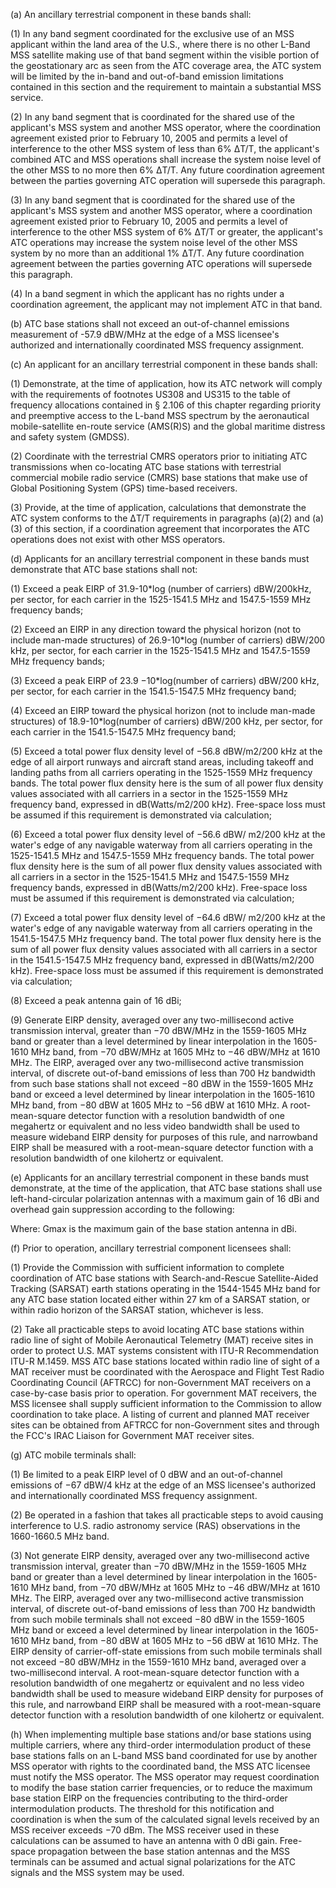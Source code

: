 (a) An ancillary terrestrial component in these bands shall:

(1) In any band segment coordinated for the exclusive use of an MSS applicant within the land area of the U.S., where there is no other L-Band MSS satellite making use of that band segment within the visible portion of the geostationary arc as seen from the ATC coverage area, the ATC system will be limited by the in-band and out-of-band emission limitations contained in this section and the requirement to maintain a substantial MSS service.

(2) In any band segment that is coordinated for the shared use of the applicant's MSS system and another MSS operator, where the coordination agreement existed prior to February 10, 2005 and permits a level of interference to the other MSS system of less than 6% ΔT/T, the applicant's combined ATC and MSS operations shall increase the system noise level of the other MSS to no more then 6% ΔT/T. Any future coordination agreement between the parties governing ATC operation will supersede this paragraph.

(3) In any band segment that is coordinated for the shared use of the applicant's MSS system and another MSS operator, where a coordination agreement existed prior to February 10, 2005 and permits a level of interference to the other MSS system of 6% ΔT/T or greater, the applicant's ATC operations may increase the system noise level of the other MSS system by no more than an additional 1% ΔT/T. Any future coordination agreement between the parties governing ATC operations will supersede this paragraph.

(4) In a band segment in which the applicant has no rights under a coordination agreement, the applicant may not implement ATC in that band.

(b) ATC base stations shall not exceed an out-of-channel emissions measurement of -57.9 dBW/MHz at the edge of a MSS licensee's authorized and internationally coordinated MSS frequency assignment.

(c) An applicant for an ancillary terrestrial component in these bands shall:

(1) Demonstrate, at the time of application, how its ATC network will comply with the requirements of footnotes US308 and US315 to the table of frequency allocations contained in § 2.106 of this chapter regarding priority and preemptive access to the L-band MSS spectrum by the aeronautical mobile-satellite en-route service (AMS(R)S) and the global maritime distress and safety system (GMDSS).

(2) Coordinate with the terrestrial CMRS operators prior to initiating ATC transmissions when co-locating ATC base stations with terrestrial commercial mobile radio service (CMRS) base stations that make use of Global Positioning System (GPS) time-based receivers.

(3) Provide, at the time of application, calculations that demonstrate the ATC system conforms to the ΔT/T requirements in paragraphs (a)(2) and (a)(3) of this section, if a coordination agreement that incorporates the ATC operations does not exist with other MSS operators.

(d) Applicants for an ancillary terrestrial component in these bands must demonstrate that ATC base stations shall not:

(1) Exceed a peak EIRP of 31.9-10*log (number of carriers) dBW/200kHz, per sector, for each carrier in the 1525-1541.5 MHz and 1547.5-1559 MHz frequency bands;

(2) Exceed an EIRP in any direction toward the physical horizon (not to include man-made structures) of 26.9-10*log (number of carriers) dBW/200 kHz, per sector, for each carrier in the 1525-1541.5 MHz and 1547.5-1559 MHz frequency bands;

(3) Exceed a peak EIRP of 23.9 −10*log(number of carriers) dBW/200 kHz, per sector, for each carrier in the 1541.5-1547.5 MHz frequency band;

(4) Exceed an EIRP toward the physical horizon (not to include man-made structures) of 18.9-10*log(number of carriers) dBW/200 kHz, per sector, for each carrier in the 1541.5-1547.5 MHz frequency band;

(5) Exceed a total power flux density level of −56.8 dBW/m2/200 kHz at the edge of all airport runways and aircraft stand areas, including takeoff and landing paths from all carriers operating in the 1525-1559 MHz frequency bands. The total power flux density here is the sum of all power flux density values associated with all carriers in a sector in the 1525-1559 MHz frequency band, expressed in dB(Watts/m2/200 kHz). Free-space loss must be assumed if this requirement is demonstrated via calculation;

(6) Exceed a total power flux density level of −56.6 dBW/ m2/200 kHz at the water's edge of any navigable waterway from all carriers operating in the 1525-1541.5 MHz and 1547.5-1559 MHz frequency bands. The total power flux density here is the sum of all power flux density values associated with all carriers in a sector in the 1525-1541.5 MHz and 1547.5-1559 MHz frequency bands, expressed in dB(Watts/m2/200 kHz). Free-space loss must be assumed if this requirement is demonstrated via calculation;

(7) Exceed a total power flux density level of −64.6 dBW/ m2/200 kHz at the water's edge of any navigable waterway from all carriers operating in the 1541.5-1547.5 MHz frequency band. The total power flux density here is the sum of all power flux density values associated with all carriers in a sector in the 1541.5-1547.5 MHz frequency band, expressed in dB(Watts/m2/200 kHz). Free-space loss must be assumed if this requirement is demonstrated via calculation;

(8) Exceed a peak antenna gain of 16 dBi;

(9) Generate EIRP density, averaged over any two-millisecond active transmission interval, greater than −70 dBW/MHz in the 1559-1605 MHz band or greater than a level determined by linear interpolation in the 1605-1610 MHz band, from −70 dBW/MHz at 1605 MHz to −46 dBW/MHz at 1610 MHz. The EIRP, averaged over any two-millisecond active transmission interval, of discrete out-of-band emissions of less than 700 Hz bandwidth from such base stations shall not exceed −80 dBW in the 1559-1605 MHz band or exceed a level determined by linear interpolation in the 1605-1610 MHz band, from −80 dBW at 1605 MHz to −56 dBW at 1610 MHz. A root-mean-square detector function with a resolution bandwidth of one megahertz or equivalent and no less video bandwidth shall be used to measure wideband EIRP density for purposes of this rule, and narrowband EIRP shall be measured with a root-mean-square detector function with a resolution bandwidth of one kilohertz or equivalent.

(e) Applicants for an ancillary terrestrial component in these bands must demonstrate, at the time of the application, that ATC base stations shall use left-hand-circular polarization antennas with a maximum gain of 16 dBi and overhead gain suppression according to the following:

Where: Gmax is the maximum gain of the base station antenna in dBi.

(f) Prior to operation, ancillary terrestrial component licensees shall:

(1) Provide the Commission with sufficient information to complete coordination of ATC base stations with Search-and-Rescue Satellite-Aided Tracking (SARSAT) earth stations operating in the 1544-1545 MHz band for any ATC base station located either within 27 km of a SARSAT station, or within radio horizon of the SARSAT station, whichever is less.

(2) Take all practicable steps to avoid locating ATC base stations within radio line of sight of Mobile Aeronautical Telemetry (MAT) receive sites in order to protect U.S. MAT systems consistent with ITU-R Recommendation ITU-R M.1459. MSS ATC base stations located within radio line of sight of a MAT receiver must be coordinated with the Aerospace and Flight Test Radio Coordinating Council (AFTRCC) for non-Government MAT receivers on a case-by-case basis prior to operation. For government MAT receivers, the MSS licensee shall supply sufficient information to the Commission to allow coordination to take place. A listing of current and planned MAT receiver sites can be obtained from AFTRCC for non-Government sites and through the FCC's IRAC Liaison for Government MAT receiver sites.

(g) ATC mobile terminals shall:

(1) Be limited to a peak EIRP level of 0 dBW and an out-of-channel emissions of −67 dBW/4 kHz at the edge of an MSS licensee's authorized and internationally coordinated MSS frequency assignment.

(2) Be operated in a fashion that takes all practicable steps to avoid causing interference to U.S. radio astronomy service (RAS) observations in the 1660-1660.5 MHz band.

(3) Not generate EIRP density, averaged over any two-millisecond active transmission interval, greater than −70 dBW/MHz in the 1559-1605 MHz band or greater than a level determined by linear interpolation in the 1605-1610 MHz band, from −70 dBW/MHz at 1605 MHz to −46 dBW/MHz at 1610 MHz. The EIRP, averaged over any two-millisecond active transmission interval, of discrete out-of-band emissions of less than 700 Hz bandwidth from such mobile terminals shall not exceed −80 dBW in the 1559-1605 MHz band or exceed a level determined by linear interpolation in the 1605-1610 MHz band, from −80 dBW at 1605 MHz to −56 dBW at 1610 MHz. The EIRP density of carrier-off-state emissions from such mobile terminals shall not exceed −80 dBW/MHz in the 1559-1610 MHz band, averaged over a two-millisecond interval. A root-mean-square detector function with a resolution bandwidth of one megahertz or equivalent and no less video bandwidth shall be used to measure wideband EIRP density for purposes of this rule, and narrowband EIRP shall be measured with a root-mean-square detector function with a resolution bandwidth of one kilohertz or equivalent.

(h) When implementing multiple base stations and/or base stations using multiple carriers, where any third-order intermodulation product of these base stations falls on an L-band MSS band coordinated for use by another MSS operator with rights to the coordinated band, the MSS ATC licensee must notify the MSS operator. The MSS operator may request coordination to modify the base station carrier frequencies, or to reduce the maximum base station EIRP on the frequencies contributing to the third-order intermodulation products. The threshold for this notification and coordination is when the sum of the calculated signal levels received by an MSS receiver exceeds −70 dBm. The MSS receiver used in these calculations can be assumed to have an antenna with 0 dBi gain. Free-space propagation between the base station antennas and the MSS terminals can be assumed and actual signal polarizations for the ATC signals and the MSS system may be used.

